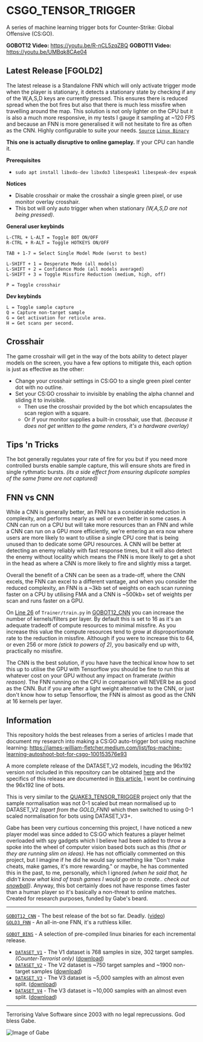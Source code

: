 # CSGO_TENSOR_TRIGGER
A series of machine learning trigger bots for Counter-Strike: Global Offensive (CS:GO).

**GOBOT12 Video:** https://youtu.be/R-nCL5zqZBQ
**GOBOT11 Video:** https://youtu.be/UMBqk8CAe04

## Latest Release [FGOLD2]

The latest release is a Standalone FNN which will only activate trigger mode when the player is stationary, it detects a stationary state by checking if any of the W,A,S,D keys are currently pressed. This ensures there is reduced spread when the bot fires but also that there is much less missfire when travelling around the map. This solution is not only lighter on the CPU but it is also a much more responsive, in my tests I gauge it sampling at ~120 FPS and because an FNN is more generalised it will not hesitate to fire as often as the CNN. Highly configurable to suite your needs. [`Source`](https://github.com/mrbid/CSGO_TENSOR_TRIGGER/blob/main/StandaloneSrc/csgo_gold3_fnn.c) [`Linux Binary`](https://github.com/mrbid/CSGO_TENSOR_TRIGGER/raw/main/GOBOT_BINS/DATASET_V3/fgold3)

**This one is actually disruptive to online gameplay.** If your CPU can handle it.

**Prerequisites**
- `sudo apt install libxdo-dev libxdo3 libespeak1 libespeak-dev espeak`

**Notices**
- Disable crosshair or make the crosshair a single green pixel, or use monitor overlay crosshair.
- This bot will only auto trigger when when stationary _(W,A,S,D are not being pressed)_.

**General user keybinds**
```
L-CTRL + L-ALT = Toggle BOT ON/OFF
R-CTRL + R-ALT = Toggle HOTKEYS ON/OFF

TAB + 1-7 = Select Single Model Mode (worst to best)

L-SHIFT + 1 = Desperate Mode (all models)
L-SHIFT + 2 = Confidence Mode (all models averaged)
L-SHIFT + 3 = Toggle Missfire Reduction (medium, high, off)

P = Toggle crosshair
```

**Dev keybinds**
```
L = Toggle sample capture
Q = Capture non-target sample
G = Get activation for reticule area.
H = Get scans per second.
```

## Crosshair

The game crosshair will get in the way of the bots ability to detect player models on the screen, you have a few options to mitigate this, each option is just as effective as the other:
- Change your crosshair settings in CS:GO to a single green pixel center dot with no outline.
- Set your CS:GO crosshair to invisible by enabling the alpha channel and sliding it to invisible.
  - Then use the crosshair provided by the bot which encapsulates the scan region with a square.
  - Or if your monitor supplies a built-in crosshair, use that. _(because it does not get written to the game renders, it's a hardware overlay)_

## Tips 'n Tricks

The bot generally regulates your rate of fire for you but if you need more controlled bursts enable sample capture, this will ensure shots are fired in single rythmatic bursts. _(its a side effect from ensuring duplicate samples of the same frame are not captured)_

## FNN vs CNN

While a CNN is generally better, an FNN has a considerable reduction in complexity, and performs nearly as well or even better in some cases. A CNN can run on a CPU but will take more resources than an FNN and while a CNN can run on a GPU more efficiently, we're entering an era now where users are more likely to want to utilise a single CPU core that is being unused than to dedicate some GPU resources. A CNN will be better at detecting an enemy reliably with fast response times, but it will also detect the enemy without locality which means the FNN is more likely to get a shot in the head as where a CNN is more likely to fire and slightly miss a target.

Overall the benefit of a CNN can be seen as a trade-off, where the CNN excels, the FNN can excel to a different vantage, and when you consider the reduced complexity, an FNN is a ~3kb set of weights on each scan running faster on a CPU by utilising FMA and a CNN is ~500kb+ set of weights per scan and runs faster on a GPU.

On [Line 26](https://github.com/mrbid/CSGO_TENSOR_TRIGGER/blob/main/GOBOT12_CNN/Trainer/train.py#L26) of `Trainer/train.py` in [GOBOT12_CNN](https://github.com/mrbid/CSGO_TENSOR_TRIGGER/tree/main/GOBOT12_CNN) you can increase the number of kernels/filters per layer. By default this is set to 16 as it's an adequate tradeoff of compute resources to minimal missfire. As you increase this value the compute resources tend to grow at disproportionate rate to the reduction in missfire. Although if you were to increase this to 64, or even 256 or more _(stick to powers of 2)_, you basically end up with, practically no missfire.

The CNN is the best solution, if you have have the techical know how to set this up to utilise the GPU with Tensorflow you should be fine to run this at whatever cost on your GPU without any impact on framerate _(within reason)_. The FNN running on the CPU in comparison will NEVER be as good as the CNN. But if you are after a light weight alternative to the CNN, or just don't know how to setup Tensorflow, the FNN is almost as good as the CNN at 16 kernels per layer.

## Information

This repository holds the best releases from a series of articles I made that document my research into making a CS:GO auto-trigger bot using machine learning: https://james-william-fletcher.medium.com/list/fps-machine-learning-autoshoot-bot-for-csgo-100153576e93

A more complete release of the DATASET_V2 models, incuding the 96x192 version not included in this repository can be obtained [here](https://mega.nz/file/GvxXHCCB#yph08_eQ2jrb_ptXiKKJwXdcggfXPTILKMljBe31FI4) and the specifics of this release are documented in [this article.](https://james-william-fletcher.medium.com/creating-a-machine-learning-auto-shoot-bot-for-cs-go-part-6-af9589941ef3) I wont be continuing the 96x192 line of bots.

This is very similar to the [QUAKE3_TENSOR_TRIGGER](https://github.com/mrbid/QUAKE3_TENSOR_TRIGGER) project only that the sample normalisation was not 0-1 scaled but mean normalised up to DATASET_V2 _(apart from the GOLD_FNN)_ which then switched to using 0-1 scaled normalisation for bots using DATASET_V3+.

Gabe has been very curtious concerning this project, I have noticed a new player model was since added to CS:GO which features a player helmet overloaded with spy gadgets which I believe had been added to throw a spoke into the wheel of computer vision based bots such as this _(that or they are running slim on ideas)_. He has not officially commented on this project, but I imagine if he did he would say something like "Don't make cheats, make games, it's more rewarding." or maybe, he has commented this in the past, to me, personally, which I ignored _(when he said that, he didn't know what kind of trash games I would go on to create.. check out [snowball](https://snapcraft.io/snowball))_. Anyway, this bot certainly does not have response times faster than a human player so it's basically a non-threat to online matches. Created for research purposes, funded by Gabe's beard.

---

[`GOBOT12_CNN`](https://github.com/mrbid/CSGO_TENSOR_TRIGGER/tree/main/GOBOT12_CNN) - The best release of the bot so far. Deadly. ([video](https://youtu.be/R-nCL5zqZBQ))<br>
[`GOLD3_FNN`](https://github.com/mrbid/CSGO_TENSOR_TRIGGER/blob/main/StandaloneSrc/csgo_gold3_fnn.c) - An all-in-one FNN, it's a ruthless killer.<br>

[`GOBOT_BINS`](https://github.com/mrbid/CSGO_TENSOR_TRIGGER/tree/main/GOBOT_BINS) - A selection of pre-compiled linux binaries for each incremental release.<br>
- [`DATASET_V1`](https://github.com/mrbid/CSGO_TENSOR_TRIGGER/tree/main/GOBOT_BINS/DATASET_V1) - The V1 dataset is 768 samples in size, 302 target samples. _(Counter-Terrorist only)_ ([download](https://github.com/TFCNN/Projects/blob/main/counter_terrorist_dataset_and_weights.zip))<br>
- [`DATASET_V2`](https://github.com/mrbid/CSGO_TENSOR_TRIGGER/tree/main/GOBOT_BINS/DATASET_V2) - The V2 dataset is ~750 target samples and ~1900 non-target samples ([download](https://github.com/mrbid/DATASETS/raw/main/CSGO.zip))
- [`DATASET_V3`](https://github.com/mrbid/CSGO_TENSOR_TRIGGER/tree/main/GOBOT_BINS/DATASET_V3) - The V3 dataset is ~5,000 samples with an almost even split. ([download](https://github.com/mrbid/DATASETS/raw/main/CSGO3.zip))
- [`DATASET_V4`](https://github.com/mrbid/CSGO_TENSOR_TRIGGER/tree/main/GOBOT_BINS/DATASET_V4) - The V3 dataset is ~10,000 samples with an almost even split. ([download](https://github.com/mrbid/DATASETS/raw/main/CSGO4.zip))

---

Terrorising Valve Software since 2003 with no legal reprecussions. God bless Gabe.

![Image of Gabe](https://static.wikia.nocookie.net/mlg-parody/images/3/39/Gabe_newell_meme-580x334.jpg/revision/latest/scale-to-width-down/580?cb=20190811113643)
